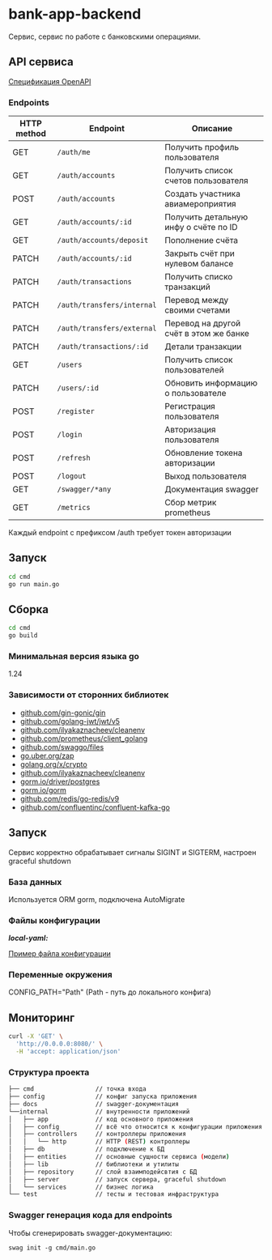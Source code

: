# bank-app-backend

Сервис, сервис по работе с банковскими операциями.

## API сервиса

[Спецификация OpenAPI](docs/swagger.yaml)

### Endpoints

| HTTP method  | Endpoint                   | Описание                               |
|--------------|----------------------------|----------------------------------------|
| GET          | `/auth/me`                 | Получить профиль пользователя          |
| GET          | `/auth/accounts`           | Получить список счетов пользователя    |
| POST         | `/auth/accounts`           | Создать участника авиамероприятия      |
| GET          | `/auth/accounts/:id`       | Получить детальную инфу о счёте по ID  |
| GET          | `/auth/accounts/deposit`   | Пополнение счёта                       |
| PATCH        | `/auth/accounts/:id`       | Закрыть счёт при нулевом балансе       |
| PATCH        | `/auth/transactions`       | Получить списко транзакций             |
| PATCH        | `/auth/transfers/internal` | Перевод между своими счетами           |
| PATCH        | `/auth/transfers/external` | Перевод на другой счёт в этом же банке |
| PATCH        | `/auth/transactions/:id`   | Детали транзакции                      |
| GET          | `/users`                   | Получить список пользователей          |
| PATCH        | `/users/:id`               | Обновить информацию о пользователе     |
| POST         | `/register`                | Регистрация пользователя               |
| POST         | `/login`                   | Авторизация пользователя               |
| POST         | `/refresh`                 | Обновление токена авторизации          |
| POST         | `/logout`                  | Выход пользователя                     |
| GET          | `/swagger/*any`            | Документация swagger                   |
| GET          | `/metrics`                 | Сбор метрик prometheus                 |

Каждый endpoint с префиксом /auth требует токен авторизации

## Запуск

```bash
cd cmd
go run main.go
```

## Сборка

```bash
cd cmd
go build
```

### Минимальная версия языка go

1.24

### Зависимости от сторонних библиотек

- [github.com/gin-gonic/gin](https://github.com/gin-gonic/gin)
- [github.com/golang-jwt/jwt/v5](https://github.com/golang-jwt/jwt)
- [github.com/ilyakaznacheev/cleanenv](https://github.com/ilyakaznacheev/cleanenv)
- [github.com/prometheus/client_golang](https://github.com/prometheus/client_golang)
- [github.com/swaggo/files](https://github.com/swaggo/files)
- [go.uber.org/zap](https://go.uber.org/zap)
- [golang.org/x/crypto](https://golang.org/x/crypto)
- [github.com/ilyakaznacheev/cleanenv](https://github.com/ilyakaznacheev/cleanenv)
- [gorm.io/driver/postgres](https://github.com/go-gorm/postgres)
- [gorm.io/gorm](https://github.com/go-gorm/gorm)
- [github.com/redis/go-redis/v9](https://github.com/redis/go-redis)
- [github.com/confluentinc/confluent-kafka-go](https://github.com/confluentinc/confluent-kafka-go)

## Запуск

Сервис корректно обрабатывает сигналы SIGINT и SIGTERM, настроен graceful shutdown

### База данных

Используется ORM gorm, подключена AutoMigrate

### Файлы конфигурации

***local-yaml:***

[Пример файла конфигурации](config/local.yaml)

### Переменные окружения

CONFIG_PATH="Path" (Path - путь до локального конфига)

## Мониторинг

```bash
curl -X 'GET' \
  'http://0.0.0.0:8080/' \
  -H 'accept: application/json'
```

### Структура проекта

```bash
├── cmd                 // точка входа
├── config              // конфиг запуска приложения
├── docs                // swagger-документация
└──internal             // внутренности приложений
│   ├── app             // код основного приложения
│   ├── config          // всё что относится к конфигурации приложения
│   ├── controllers     // контроллеры приложения
│   │   └── http        // HTTP (REST) контроллеры
│   ├── db              // подключение к БД
│   ├── entities        // основные сущности сервиса (модели)
│   ├── lib             // библиотеки и утилиты
│   ├── repository      // слой взаимподейсвтия с БД
│   ├── server          // запуск сервера, graceful shutdown
│   └── services        // бизнес логика
└── test                // тесты и тестовая инфраструктура
```

### Swagger генерация кода для endpoints

Чтобы сгенерировать swagger-документацию:

```
swag init -g cmd/main.go
```
